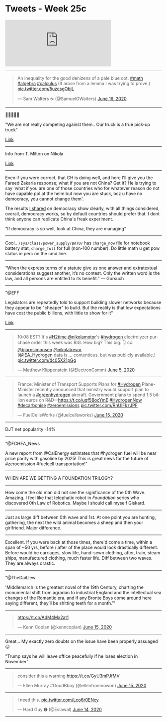 # Tweets - Week 25c


<iframe width="340" src="https://www.youtube.com/embed/reyy9ASpMSc" frameborder="0" allow="accelerometer; autoplay; encrypted-media; gyroscope; picture-in-picture" allowfullscreen></iframe>

---

<blockquote class="twitter-tweet"><p lang="en" dir="ltr">An inequality for the good denizens of a pale blue dot. <a href="https://twitter.com/hashtag/math?src=hash&amp;ref_src=twsrc%5Etfw">#math</a> <a href="https://twitter.com/hashtag/algebra?src=hash&amp;ref_src=twsrc%5Etfw">#algebra</a> <a href="https://twitter.com/hashtag/calculus?src=hash&amp;ref_src=twsrc%5Etfw">#calculus</a> (It arose from a lemma I was trying to prove.) <a href="https://t.co/5uzcsgObjL">pic.twitter.com/5uzcsgObjL</a></p>&mdash; Sam Walters ☕️ (@SamuelGWalters) <a href="https://twitter.com/SamuelGWalters/status/1272806387156836352?ref_src=twsrc%5Etfw">June 16, 2020</a></blockquote> <script async src="https://platform.twitter.com/widgets.js" charset="utf-8"></script>

---

🤣🤣🤣🤣🤣

"We are not really competing against them.. Our truck is a true pick-up truck"

[Link](https://youtu.be/xN8tUQoZg_s?t=217)

---

Info from T. Milton on Nikola

[Link](https://youtu.be/xN8tUQoZg_s?t=150)

---

Even if you were correct, that CH is doing well, and here I'll give
you the Fareed Zakaria response; what if you are not China? Get it?
He is trying to say 'what if you are one of those countries who for
whatever reason do not have capable ppl at the helm but now you are
stuck, bcz u have no democracy, you cannot change them'.

The results [I
shared](https://muratk3n.github.io/thirdwave/en/2016/11/why-is-democracy-better.md)
on democracy show clearly, with all things considered, overall,
democracy works, so by default countries should prefer that. I dont
think anyone can replicate China's freak experiment.

"If democracy is so well, look at China, they are managing"

---

Cool.. `/sys/class/power_supply/BAT0/` has `charge_now` file for
notebook battery stat, `charge_full` for full (non-100 number). Do
little math u get pow status in perc on the cmd line.

---

“When the express terms of a statute give us one answer and
extratextual considerations suggest another, it’s no contest. Only the
written word is the law, and all persons are entitled to its benefit.”
— Gorsuch

---

"@EFF

Legislators are repeatedly told to support building slower networks
because they appear to be "cheaper" to build. But the reality is that
low expectations have cost the public billions, with little to show
for it"

[Link](https://mobile.twitter.com/EFF/status/1272663173724700674)

---

<blockquote class="twitter-tweet"><p lang="en" dir="ltr">10:08 EST? It&#39;s <a href="https://twitter.com/hashtag/H2time?src=hash&amp;ref_src=twsrc%5Etfw">#H2time</a>.<a href="https://twitter.com/nikolamotor?ref_src=twsrc%5Etfw">@nikolamotor</a>&#39;s <a href="https://twitter.com/hashtag/hydrogen?src=hash&amp;ref_src=twsrc%5Etfw">#hydrogen</a> electrolyzer purchase order this week was BIG. How big? This big. 👇 cc: <a href="https://twitter.com/bjornsimonsen?ref_src=twsrc%5Etfw">@bjornsimonsen</a> <a href="https://twitter.com/nikolatrevor?ref_src=twsrc%5Etfw">@nikolatrevor</a> <br>(<a href="https://twitter.com/IEA_Hydrogen?ref_src=twsrc%5Etfw">@IEA_Hydrogen</a> data is ... contentious, but was publicly available.) <a href="https://t.co/dc05X21pGg">pic.twitter.com/dc05X21pGg</a></p>&mdash; Matthew Klippenstein (@ElectronComm) <a href="https://twitter.com/ElectronComm/status/1268907426440531968?ref_src=twsrc%5Etfw">June 5, 2020</a></blockquote> <script async src="https://platform.twitter.com/widgets.js" charset="utf-8"></script>

---

<blockquote class="twitter-tweet"><p lang="en" dir="ltr">France: Minister of Transport Supports Plans for <a href="https://twitter.com/hashtag/Hydrogen?src=hash&amp;ref_src=twsrc%5Etfw">#Hydrogen</a> Plane-Minister recently announced that ministry would support plan to launch a <a href="https://twitter.com/hashtag/greenhydrogen?src=hash&amp;ref_src=twsrc%5Etfw">#greenhydrogen</a> aircraft. Government plans to spend 1.5 billion euros on R&amp;D--<a href="https://t.co/uqf5BocYmE">https://t.co/uqf5BocYmE</a> <a href="https://twitter.com/hashtag/HydrogenNow?src=hash&amp;ref_src=twsrc%5Etfw">#HydrogenNow</a> <a href="https://twitter.com/hashtag/decarbonise?src=hash&amp;ref_src=twsrc%5Etfw">#decarbonise</a> <a href="https://twitter.com/hashtag/zeroemissions?src=hash&amp;ref_src=twsrc%5Etfw">#zeroemissions</a> <a href="https://t.co/RnUlFkzJPF">pic.twitter.com/RnUlFkzJPF</a></p>&mdash; FuelCellsWorks (@fuelcellsworks) <a href="https://twitter.com/fuelcellsworks/status/1272536324348809217?ref_src=twsrc%5Etfw">June 15, 2020</a></blockquote> <script async src="https://platform.twitter.com/widgets.js" charset="utf-8"></script>

---

DJT net popularity -14%

---

"@FCHEA_News

A new report from @CalEnergy estimates that \#hydrogen fuel will be
near price parity with gasoline by 2025! This is great news for the
future of \#zeroemission \#fuelcell transportation!"

---

WHEN ARE WE GETTING A FOUNDATION TRILOGY?

---

How come the old man did not see the significance of the 0th
Wave. Amazing. I feel like that telephatic robot in *Foundation*
series who discovered 0th Law of Robotics. Maybe I should call myself
Giskard.

---

Just as large diff between 0th wave and 1st. At one point you are
hunting, gathering, the next the wild animal becomes a sheep and then
your girlfriend. Major difference.

---

Excellent. If you were back at those times, there'd come a time,
within a span of ~50 yrs, before / after of the place would look
drastically different. Before would be carriages, slow life, hand-sewn
clothing, after, train, steam ships, manufactured clothing, much
faster life. Diff between two waves. They are always drastic.

---

"@TheDaiLlew

'Middlemarch is the greatest novel of the 19th Century, charting the
monumental shift from agrarian to industrial England and the
intellectual sea changes of the Romantic era, and if any Bronte Boys
come around here saying different, they’ll be shitting teeth for a
month.'"

---

<blockquote class="twitter-tweet"><p lang="und" dir="ltr"><a href="https://t.co/AdM4Mx2at1">https://t.co/AdM4Mx2at1</a></p>&mdash; Kenn Coplan (@kenncoplan) <a href="https://twitter.com/kenncoplan/status/1272565474639908870?ref_src=twsrc%5Etfw">June 15, 2020</a></blockquote> <script async src="https://platform.twitter.com/widgets.js" charset="utf-8"></script>

---

Great... My exactly zero doubts on the issue have been properly
assuaged 😑

"Trump says he will leave office peacefully if he loses election in
November"

---

<blockquote class="twitter-tweet"><p lang="en" dir="ltr">consider this a warning <a href="https://t.co/GyU3mPJfMV">https://t.co/GyU3mPJfMV</a></p>&mdash; Ellen Murray #GoodBboy (@ellenfromnowon) <a href="https://twitter.com/ellenfromnowon/status/1272552293104222208?ref_src=twsrc%5Etfw">June 15, 2020</a></blockquote> <script async src="https://platform.twitter.com/widgets.js" charset="utf-8"></script>

---

<blockquote class="twitter-tweet"><p lang="en" dir="ltr">I need this. <a href="https://t.co/Lco6r0ENcy">pic.twitter.com/Lco6r0ENcy</a></p>&mdash; Hard Guy ➐ (@Eslawal) <a href="https://twitter.com/Eslawal/status/1272152515501531136?ref_src=twsrc%5Etfw">June 14, 2020</a></blockquote> <script async src="https://platform.twitter.com/widgets.js" charset="utf-8"></script>

---

